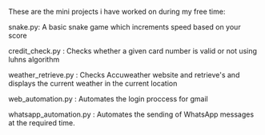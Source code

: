 These are the mini projects i have worked on during my free time:

snake.py: A basic snake game which increments speed based on your score 

credit_check.py : Checks whether a given card number is valid or not using luhns algorithm

weather_retrieve.py : Checks Accuweather website and retrieve's and displays the current weather in the current location

web_automation.py : Automates the login proccess for gmail

whatsapp_automation.py : Automates the sending of WhatsApp messages at the required time.
